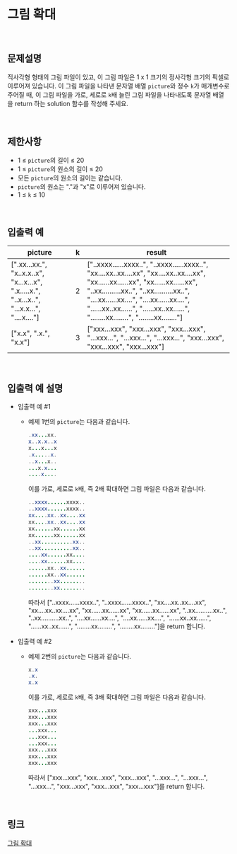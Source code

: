 # 그림 확대

<br>

## 문제설명
직사각형 형태의 그림 파일이 있고, 이 그림 파일은 1 x 1 크기의 정사각형 크기의 픽셀로 이루어져 있습니다. 이 그림 파일을 나타낸 문자열 배열 `picture`와 정수 `k`가 매개변수로 주어질 때, 이 그림 파일을 가로, 세로로 `k`배 늘린 그림 파일을 나타내도록 문자열 배열을 return 하는 solution 함수를 작성해 주세요.

<br>

## 제한사항
- 1 ≤ `picture`의 길이 ≤ 20
- 1 ≤ `picture`의 원소의 길이 ≤ 20
- 모든 `picture`의 원소의 길이는 같습니다.
- `picture`의 원소는 "."과 "x"로 이루어져 있습니다.
- 1 ≤ `k` ≤ 10

<br>

## 입출력 예
| picture | k | result |
|---|---|---|
| [".xx...xx.", "x..x.x..x", "x...x...x", ".x.....x.", "..x...x..", "...x.x...", "....x...."] | 2 | ["..xxxx......xxxx..", "..xxxx......xxxx..", "xx....xx..xx....xx", "xx....xx..xx....xx", "xx......xx......xx", "xx......xx......xx", "..xx..........xx..", "..xx..........xx..", "....xx......xx....", "....xx......xx....", "......xx..xx......", "......xx..xx......", "........xx........", "........xx........"] |
| ["x.x", ".x.", "x.x"] | 3 | ["xxx...xxx", "xxx...xxx", "xxx...xxx", "...xxx...", "...xxx...", "...xxx...", "xxx...xxx", "xxx...xxx", "xxx...xxx"] |

<br>

## 입출력 예 설명
- 입출력 예 #1
    - 예제 1번의 `picture`는 다음과 같습니다.

        ```java
        .xx...xx.
        x..x.x..x
        x...x...x
        .x.....x.
        ..x...x..
        ...x.x...
        ....x....
        ```

        이를 가로, 세로로 `k`배, 즉 2배 확대하면 그림 파일은 다음과 같습니다.

        ```java
        ..xxxx......xxxx..
        ..xxxx......xxxx..
        xx....xx..xx....xx
        xx....xx..xx....xx
        xx......xx......xx
        xx......xx......xx
        ..xx..........xx..
        ..xx..........xx..
        ....xx......xx....
        ....xx......xx....
        ......xx..xx......
        ......xx..xx......
        ........xx........
        ........xx........
        ```
        
        따라서 ["..xxxx......xxxx..", "..xxxx......xxxx..", "xx....xx..xx....xx", "xx....xx..xx....xx", "xx......xx......xx", "xx......xx......xx", "..xx..........xx..", "..xx..........xx..", "....xx......xx....", "....xx......xx....", "......xx..xx......", "......xx..xx......", "........xx........", "........xx........"]을 return 합니다.

- 입출력 예 #2
    - 예제 2번의 `picture`는 다음과 같습니다.

        ```java
        x.x
        .x.
        x.x
        ```

        이를 가로, 세로로 `k`배, 즉 3배 확대하면 그림 파일은 다음과 같습니다.

        ```java
        xxx...xxx
        xxx...xxx
        xxx...xxx
        ...xxx...
        ...xxx...
        ...xxx...
        xxx...xxx
        xxx...xxx
        xxx...xxx
        ```
        
        따라서 ["xxx...xxx", "xxx...xxx", "xxx...xxx", "...xxx...", "...xxx...", "...xxx...", "xxx...xxx", "xxx...xxx", "xxx...xxx"]를 return 합니다.

<br>

## 링크
[그림 확대](https://school.programmers.co.kr/learn/courses/30/lessons/181836)
